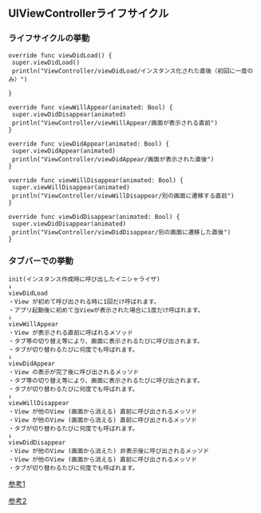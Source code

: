 ## UIViewControllerライフサイクル

### ライフサイクルの挙動
```
override func viewDidLoad() {
 super.viewDidLoad()
 println("ViewController/viewDidLoad/インスタンス化された直後（初回に一度のみ）")

}

override func viewWillAppear(animated: Bool) {
 super.viewDidDisappear(animated)
 println("ViewController/viewWillAppear/画面が表示される直前")
}

override func viewDidAppear(animated: Bool) {
 super.viewDidAppear(animated)
 println("ViewController/viewDidAppear/画面が表示された直後")
}

override func viewWillDisappear(animated: Bool) {
 super.viewWillDisappear(animated)
 println("ViewController/viewWillDisappear/別の画面に遷移する直前")
}

override func viewDidDisappear(animated: Bool) {
 super.viewDidDisappear(animated)
 println("ViewController/viewDidDisappear/別の画面に遷移した直後")
}
```

### タブバーでの挙動
```
init(インスタンス作成時に呼び出したイニシャライザ)
↓
viewDidLoad
・View が初めて呼び出される時に1回だけ呼ばれます。
・アプリ起動後に初めて当Viewが表示された場合に1度だけ呼ばれます。
↓
viewWillAppear
・View が表示される直前に呼ばれるメソッド
・タブ等の切り替え等により、画面に表示されるたびに呼び出されます。
・タブが切り替わるたびに何度でも呼ばれます。
↓
viewDidAppear
・View の表示が完了後に呼び出されるメッソド
・タブ等の切り替え等により、画面に表示されるたびに呼び出されます。
・タブが切り替わるたびに何度でも呼ばれます。
↓
viewWillDisappear
・View が他のView (画面から消える) 直前に呼び出されるメッソド
・View が他のView (画面から消える) 直前に呼び出されるメッソド
・タブが切り替わるたびに何度でも呼ばれます。
↓
viewDidDisappear
・View が他のView (画面から消えた) 非表示後に呼び出されるメッソド
・View が他のView (画面から消える) 直前に呼び出されるメッソド
・タブが切り替わるたびに何度でも呼ばれます。
```

[参考1](http://blog.77jp.net/iphone%E9%96%8B%E7%99%BA-uiviewcontroller-%E3%83%A9%E3%82%A4%E3%83%95%E3%82%B5%E3%82%A4%E3%82%AF%E3%83%AB-viewdidload-viewwillappear-viewdidappear-viewwilldisappear-viewdiddisappear-ios-%E9%80%86)

[参考2](http://qiita.com/kayo_h/items/4710c4ac02a191652a96)
